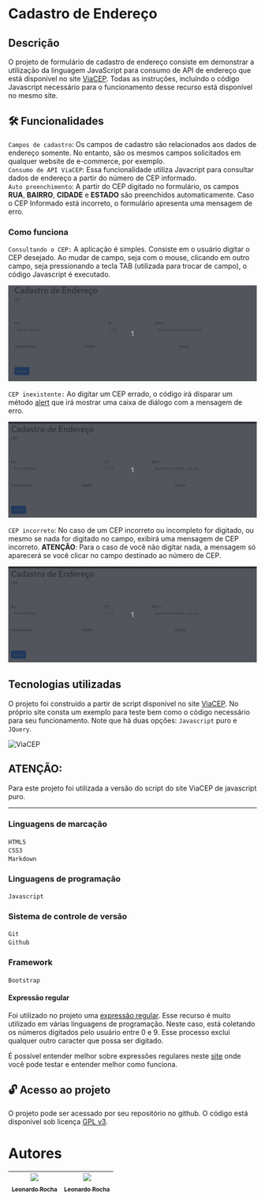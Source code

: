 # Cadastro de Endereço

## Descrição

O projeto de formulário de cadastro de endereço consiste em demonstrar a utilização da linguagem JavaScript para consumo de API de endereço que está disponível no site [ViaCEP](https://viacep.com.br/).
Todas as instruções, incluíndo o código Javascript necessário para o funcionamento desse recurso está disponível no mesmo site.

## 🛠 Funcionalidades 

``Campos de cadastro``: Os campos de cadastro são relacionados aos dados de endereço somente. No entanto, são os mesmos campos solicitados em qualquer website de e-commerce, por exemplo.  
``Consumo de API ViaCEP``: Essa funcionalidade utiliza Javacript para consultar dados de endereço a partir do número de CEP informado.  
``Auto preenchimento``: A partir do CEP digitado no formulário, os campos **RUA**, **BAIRRO**, **CIDADE** e **ESTADO** são preenchidos automaticamente. Caso o CEP Informado está incorreto, o formulário apresenta uma mensagem de erro.

### Como funciona

``Consultando o CEP:`` A aplicação é simples. Consiste em o usuário digitar o CEP desejado. Ao mudar de campo, seja com o mouse, clicando em outro campo, seja pressionando a tecla TAB (utilizada para trocar de campo), o código Javascript é executado. 

![consulta CEP](img/site.gif)

``CEP inexistente:`` Ao digitar um CEP errado, o código irá disparar um método [alert](https://developer.mozilla.org/pt-BR/docs/Web/API/Window/alert) que irá mostrar uma caixa de diálogo com a mensagem de erro.

![CEP não encontrado](img/erro.gif)

``CEP incorreto``: No caso de um CEP incorreto ou incompleto for digitado, ou mesmo se nada for digitado no campo, exibirá uma mensagem de CEP incorreto. **ATENÇÃO**: Para o caso de você não digitar nada, a mensagem só aparecerá se você clicar no campo destinado ao número de CEP.

![CEP incorreto](img/incorreto.gif)


## Tecnologias utilizadas

O projeto foi construído a partir de script disponível no site [ViaCEP](https://viacep.com.br/). No próprio site consta um exemplo para teste bem como o código necessário para seu funcionamento. Note que há duas opções: ``Javascript`` puro e ``JQuery``. 

![ViaCEP](img/viacep.gif)



## **ATENÇÃO:**

Para este projeto foi utilizada a versão do script do site ViaCEP de javascript puro. 
___




### Linguagens de marcação

``HTML5``  
``CSS3``  
``Markdown``  
 
### Linguagens de programação

``Javascript``

### Sistema de controle de versão

``Git``  
``Github``

### Framework

``Bootstrap``

#### Expressão regular

Foi utilizado no projeto uma [expressão regular](https://developer.mozilla.org/pt-BR/docs/Web/JavaScript/Guide/Regular_expressions). Esse recurso é muito utilizado em várias linguagens de programação. Neste caso, está coletando os números digitados pelo usuário entre 0 e 9. Esse processo exclui qualquer outro caracter que possa ser digitado. 

É possível entender melhor sobre expressões regulares neste [site](https://www.regexpal.com/) onde você pode testar e entender melhor como funciona. 

## 🔓 Acesso ao projeto

O projeto pode ser acessado por seu repositório no github. O código está disponível sob licença [GPL v3](https://github.com/leonardossrocha/projeto-CadEndereco/blob/master/LICENSE).

# Autores

| [<img loading="lazy" src="https://user-images.githubusercontent.com/10586424/268408057-7757b6f6-de4f-42a2-a7fe-afe91656d23e.jpg" width=95><br><sub>Leonardo Rocha</sub>](https://github.com/leonardossrocha) |  [<img loading="lazy" src="https://user-images.githubusercontent.com/86802310/268408790-48baaee3-ce37-4ad6-9348-ecb738990343.png" width=95><br><sub>Leonardo Rocha</sub>](https://github.com/leonardorochamarista)
| :---: | :---: |
